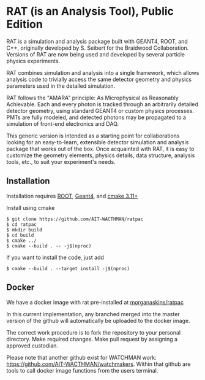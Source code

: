 # RAT (is an Analysis Tool), Public Edition

RAT is a simulation and analysis package built with GEANT4, ROOT, and C++,
originally developed by S. Seibert for the Braidwood Collaboration. Versions
of RAT are now being used and developed by several particle physics
experiments.

RAT combines simulation and analysis into a single framework, which allows
analysis code to trivially access the same detector geometry and physics
parameters used in the detailed simulation.

RAT follows the "AMARA" principle: As Microphysical as Reasonably Achievable.
Each and every photon is tracked through an arbitrarily detailed detector
geometry, using standard GEANT4 or custom physics processes. PMTs are fully
modeled, and detected photons may be propagated to a simulation of front-end
electronics and DAQ.

This generic version is intended as a starting point for collaborations
looking for an easy-to-learn, extensible detector simulation and analysis
package that works out of the box. Once acquainted with RAT, it is easy to
customize the geometry elements, physics details, data structure, analysis
tools, etc., to suit your experiment's needs.


## Installation

Installation requires [ROOT](https://root.cern.ch), [Geant4](https://geant4.web.cern.ch/), and [cmake 3.11+](https://cmake.org/)

Install using cmake

    $ git clone https://github.com/AIT-WACTHMAN/ratpac
    $ cd ratpac 
    $ mkdir build
    $ cd build
    $ cmake ../
    $ cmake --build . -- -j$(nproc)

If you want to install the code, just add

    $ cmake --build . --target install -j$(nproc)

## Docker

We have a docker image with rat pre-installed at [morganaskins/ratpac](hub.docker.com/r/morganaskins/ratpac)

In this current implementation, any branched merged into the master version of the github will automatically be uploaded to the docker image.

The correct work procedure is to fork the repository to your personal directory. Make required changes. Make pull request by assigning a approved custodian.

Please note that another github exist for WATCHMAN work: https://github.com/AIT-WACTHMAN/watchmakers. Within that github are tools to call docker image functions from the users terminal.
